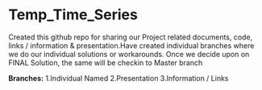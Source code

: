 # Temp_Time_Series

Created this github repo for sharing our Project related documents, code, links / information & presentation.Have created individual branches where we do our individual solutions or workarounds. Once we decide upon on FINAL Solution, the same will be checkin to Master branch

**Branches:**
1.Individual Named 
2.Presentation
3.Information / Links
